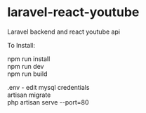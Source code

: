 # laravel-react-youtube<br>
Laravel backend and react youtube api<br>

To Install:

npm run install<br>
npm run dev<br>
npm run build<br>

.env - edit mysql credentials<br>
artisan migrate<br>
php artisan serve --port=80<br>
